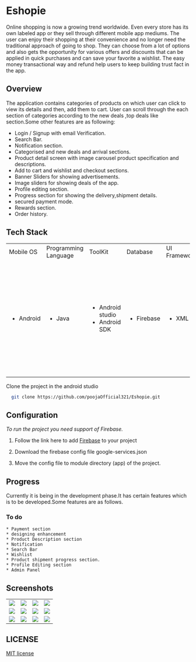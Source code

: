 
# Eshopie

Online shopping is now a growing trend worldwide. Even every store has its own labeled app or they sell through different mobile app mediums. The user can enjoy their shopping at their convenience and no longer need the traditional approach of going to shop. They can choose from a lot of options and also gets the opportunity for various offers and discounts that can be applied in quick purchases and can save your favorite a wishlist. The easy money transactional way and refund help users to keep building trust fact in the app.

## Overview

The application contains categories of products on which user can click to view its details and then, add them to cart.
User can scroll through the each section of categories according to the new deals ,top deals like section.Some other features are as following:

* Login / Signup with email Verification.
* Search Bar.
* Notification section.
* Categorised and new deals and arrival sections.
* Product detail screen with image carousel product specification and descriptions.
* Add to cart and wishlist and checkout sections.
* Banner Sliders for showing advertisements.
* Image sliders for showing deals of the app.
* Profile editing section.
* Progress section for showing the delivery,shipment details.
* secured payment mode.
* Rewards section.
* Order history.

## Tech Stack

<table>
  <tr>
     <td>Mobile OS</td>
     <td>Programming Language</td>
     <td>ToolKit</td>
     <td>Database</td>
     <td>UI Framework</td>
     <td>Libraries </td>
  </tr>
  <tr>
     <td><ul><li>Android</li></ul></td>
     <td><ul><li>Java</li></ul></td>
     <td><ul><li>Android studio</li>
     <li>Android SDK</li></ul></td>
     <td><ul><li>Firebase</li></ul></td>
     <td><ul><li>XML</li></ul></td>
     <td>
<ul>
<li>Firebase</li>
<li>Retrofit</li>
<li>Glide</li>
<li>Navigation</li>
<li>Circular Image View</li>
<li>Espresso</li>
<li>Material Design</li>
<li>Razorpay</li>
<li>Paytm</li>
<li>Google pay</li>
</ul></td>
  </tr>
 </table>

Clone the project in the android studio

```bash
  git clone https://github.com/poojaOfficial321/Eshopie.git
```


## Configuration

*To run the project you need support of Firebase.*

1.  Follow the link here to add [Firebase](https://firebase.google.com/docs/android/setup) to your project

2. Download the firebase config file google-services.json

3. Move the config file to module directory (app) of the project.
    
## Progress

Currently it is being in the development phase.It has certain features which is 
to be developed.Some features are as follows.

### To do
```
* Payment section
* designing enhancement
* Product Description section
* Notification
* Search Bar
* Wishlist
* Product shipment progress section.
* Profile Editing section
* Admin Panel
```

## Screenshots
<table>
  <tr>
    <td valign="top"><img src="https://github.com/poojaOfficial321/Eshopie/blob/main/Screenshot_2022-02-15-14-33-43-04.png"></td>
    <td valign="top"><img src="https://github.com/poojaOfficial321/Eshopie/blob/main/Screenshot_2022-02-15-14-29-13-81.png"></td>
    <td valign="top"><img src="https://github.com/poojaOfficial321/Eshopie/blob/main/Screenshot_2022-02-15-14-29-08-03.png"></td>
    <td valign="top"><img src="https://github.com/poojaOfficial321/Eshopie/blob/main/Screenshot_2022-02-15-14-28-41-03.png"></td>
  </tr>
   <tr>
    <td valign="top"><img src="https://github.com/poojaOfficial321/Eshopie/blob/main/Screenshot_2022-02-15-14-28-32-73.png"></td>
    <td valign="top"><img src="https://github.com/poojaOfficial321/Eshopie/blob/main/Screenshot_2022-02-07-14-14-37-50.png"></td>
    <td valign="top"><img src="https://github.com/poojaOfficial321/Eshopie/blob/main/Screenshot_2022-02-07-14-14-32-51.png"></td>
    <td valign="top"><img src="https://github.com/poojaOfficial321/Eshopie/blob/main/Screenshot_2022-02-07-14-14-19-62.png"></td>
  </tr>
   <tr>
    <td valign="top"><img src="https://github.com/poojaOfficial321/Eshopie/blob/main/Screenshot_2022-01-21-02-54-45-53.png"></td>
    <td valign="top"><img src="https://github.com/poojaOfficial321/Eshopie/blob/main/Screenshot_2022-01-27-02-31-26-41.png"></td>
    <td valign="top"><img src="https://github.com/poojaOfficial321/Eshopie/blob/main/Screenshot_2022-01-27-02-31-31-15.png"></td>
    <td valign="top"><img src="https://github.com/poojaOfficial321/Eshopie/blob/main/Screenshot_2022-02-07-14-14-19-62.png"></td>
  </tr>
 </table>
 
 ## LICENSE

[MIT license](LICENSE)

